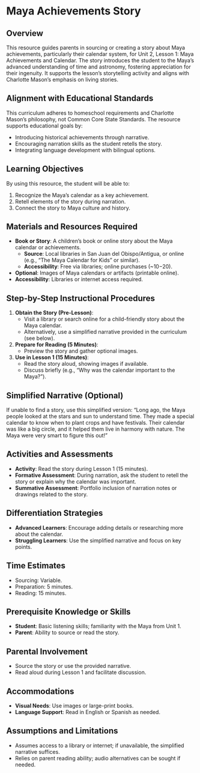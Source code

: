# Maya Achievements Story

## Overview
This resource guides parents in sourcing or creating a story about Maya achievements, particularly their calendar system, for Unit 2, Lesson 1: Maya Achievements and Calendar. The story introduces the student to the Maya’s advanced understanding of time and astronomy, fostering appreciation for their ingenuity. It supports the lesson’s storytelling activity and aligns with Charlotte Mason’s emphasis on living stories.

## Alignment with Educational Standards
This curriculum adheres to homeschool requirements and Charlotte Mason’s philosophy, not Common Core State Standards. The resource supports educational goals by:
- Introducing historical achievements through narrative.
- Encouraging narration skills as the student retells the story.
- Integrating language development with bilingual options.

## Learning Objectives
By using this resource, the student will be able to:
1. Recognize the Maya’s calendar as a key achievement.
2. Retell elements of the story during narration.
3. Connect the story to Maya culture and history.

## Materials and Resources Required
- **Book or Story**: A children’s book or online story about the Maya calendar or achievements.
  - **Source**: Local libraries in San Juan del Obispo/Antigua, or online (e.g., “The Maya Calendar for Kids” or similar).
  - **Accessibility**: Free via libraries; online purchases (~$10-$20).
- **Optional**: Images of Maya calendars or artifacts (printable online).
- **Accessibility**: Libraries or internet access required.

## Step-by-Step Instructional Procedures
1. **Obtain the Story (Pre-Lesson)**:
   - Visit a library or search online for a child-friendly story about the Maya calendar.
   - Alternatively, use a simplified narrative provided in the curriculum (see below).
2. **Prepare for Reading (5 Minutes)**:
   - Preview the story and gather optional images.
3. **Use in Lesson 1 (15 Minutes)**:
   - Read the story aloud, showing images if available.
   - Discuss briefly (e.g., “Why was the calendar important to the Maya?”).

## Simplified Narrative (Optional)
If unable to find a story, use this simplified version:
“Long ago, the Maya people looked at the stars and sun to understand time. They made a special calendar to know when to plant crops and have festivals. Their calendar was like a big circle, and it helped them live in harmony with nature. The Maya were very smart to figure this out!”

## Activities and Assessments
- **Activity**: Read the story during Lesson 1 (15 minutes).
- **Formative Assessment**: During narration, ask the student to retell the story or explain why the calendar was important.
- **Summative Assessment**: Portfolio inclusion of narration notes or drawings related to the story.

## Differentiation Strategies
- **Advanced Learners**: Encourage adding details or researching more about the calendar.
- **Struggling Learners**: Use the simplified narrative and focus on key points.

## Time Estimates
- Sourcing: Variable.
- Preparation: 5 minutes.
- Reading: 15 minutes.

## Prerequisite Knowledge or Skills
- **Student**: Basic listening skills; familiarity with the Maya from Unit 1.
- **Parent**: Ability to source or read the story.

## Parental Involvement
- Source the story or use the provided narrative.
- Read aloud during Lesson 1 and facilitate discussion.

## Accommodations
- **Visual Needs**: Use images or large-print books.
- **Language Support**: Read in English or Spanish as needed.

## Assumptions and Limitations
- Assumes access to a library or internet; if unavailable, the simplified narrative suffices.
- Relies on parent reading ability; audio alternatives can be sought if needed.

